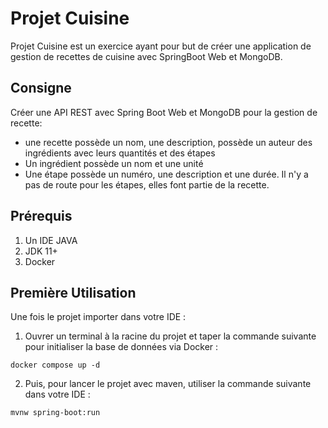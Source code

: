 # Projet Cuisine

Projet Cuisine est un exercice ayant pour but de créer une application de gestion de recettes de cuisine avec SpringBoot Web et MongoDB.

## Consigne
Créer une API REST avec Spring Boot Web et MongoDB pour la gestion de recette:
* une recette possède un nom, une description, possède un auteur des ingrédients avec leurs quantités et des étapes
* Un ingrédient possède un nom et une unité
* Une étape possède un numéro, une description et une durée. Il n'y a pas de route pour les étapes, elles font partie de la recette.

## Prérequis
1. Un IDE JAVA
2. JDK 11+
3. Docker

## Première Utilisation

Une fois le projet importer dans votre IDE :

1. Ouvrer un terminal à la racine du projet et taper la commande suivante pour initialiser la base de données via Docker :
```shell script
docker compose up -d
```

2. Puis, pour lancer le projet avec maven, utiliser la commande suivante dans votre IDE :
```shell script
mvnw spring-boot:run
```
